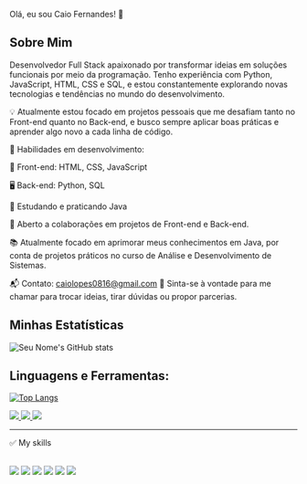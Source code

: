 Olá, eu sou Caio Fernandes! 👋

## Sobre Mim
Desenvolvedor Full Stack apaixonado por transformar ideias em soluções funcionais por meio da programação. Tenho experiência com Python, JavaScript, HTML, CSS e SQL, e estou constantemente explorando novas tecnologias e tendências no mundo do desenvolvimento.

💡 Atualmente estou focado em projetos pessoais que me desafiam tanto no Front-end quanto no Back-end, e busco sempre aplicar boas práticas e aprender algo novo a cada linha de código.

🚀 Habilidades em desenvolvimento:

🔧 Front-end: HTML, CSS, JavaScript

🖥️ Back-end: Python, SQL

📡 Estudando e praticando Java

🤝 Aberto a colaborações em projetos de Front-end e Back-end.

📚 Atualmente focado em aprimorar meus conhecimentos em Java, por conta de projetos práticos no curso de Análise e Desenvolvimento de Sistemas.

📬 Contato: caiolopes0816@gmail.com
💬 Sinta-se à vontade para me chamar para trocar ideias, tirar dúvidas ou propor parcerias.
  



## Minhas Estatísticas

![Seu Nome's GitHub stats](https://github-readme-stats.vercel.app/api?username=caiolf9616&show_icons=true)

## Linguagens e Ferramentas:
[![Top Langs](https://github-readme-stats.vercel.app/api/top-langs/?username=caiolf9616&layout=compact)](https://github.com/anuraghazra/github-readme-stats) 


<a href="https://www.linkedin.com/in/caio-lopes-794662293/">
<img src="https://img.shields.io/badge/LinkedIn-0077B5?style=for-the-badge&logo=linkedin&logoColor=white"/>
</a>


<a href="mailto:Caiolopes0816@gmail.com">
<img src="https://img.shields.io/badge/Gmail-D14836?style=for-the-badge&logo=gmail&logoColor=white"/>
</a> 

<a href="link do instagram">
<img src="https://img.shields.io/badge/Instagram-E4405F?style=for-the-badge&logo=instagram&logoColor=white"/>
</a>

<hr />

✅ My skills <br /> <br />

<span>
<img src="https://img.shields.io/badge/JavaScript-323330?style=for-the-badge&logo=javascript&logoColor=F7DF1E" />
</span> 

<span>
<img src="https://img.shields.io/badge/Python-3776AB?style=for-the-badge&logo=python&logoColor=white" />
</span>

<span>
<img src="https://img.shields.io/badge/HTML-239120?style=for-the-badge&logo=html5&logoColor=white" />
</span> 

<span>
<img src="https://img.shields.io/badge/CSS-239120?&style=for-the-badge&logo=css3&logoColor=white" />
</span> 

<span>
<img src="https://img.shields.io/badge/MySQL-00000F?style=for-the-badge&logo=mysql&logoColor=white" /> 
</span> 

<span>
  <img src="https://img.shields.io/badge/Java-ED8B00?style=for-the-badge&logo=java&logoColor=white" />
</span>





